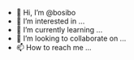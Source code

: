 - 👋 Hi, I’m @bosibo
- 👀 I’m interested in ...
- 🌱 I’m currently learning ...
- 💞️ I’m looking to collaborate on ...
- 📫 How to reach me ...

<!---
bosibo/bosibo is a ✨ special ✨ repository because its `README.md` (this file) appears on your GitHub profile.
You can click the Preview link to take a look at your changes.
--->
